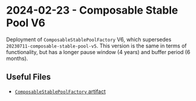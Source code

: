 # 2024-02-23 - Composable Stable Pool V6

Deployment of `ComposableStablePoolFactory` V6, which supersedes `20230711-composable-stable-pool-v5`.
This version is the same in terms of functionality, but has a longer pause window (4 years) and buffer period (6 months).

## Useful Files

- [`ComposableStablePoolFactory` artifact](./artifact/ComposableStablePoolFactory.json)
